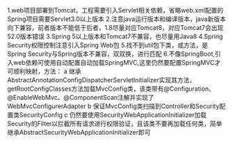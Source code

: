 1.web项目部署到Tomcat，工程需要引入Servlet相关依赖，省略web.xml配置的Spring项目需要Servlet3.0以上版本
2.注意java运行版本和编译版本，java新版本向下兼容，前者版本不能低于后者，1.8尽量对应Tomcat8，对应Tomcat7会出现52.0版本错误
3.Spring 5以上版本和Tomcat7不兼容，也尽量用Java8
4.Spring Security权限控制注意引入Spring Web包
5.找不到util包下类，或方法，是Spring Security与Spring版本不兼容，双双换，进行匹配
6.不像SpringBoot,引入web依赖可使用自动配置自动加载SpringMVC,这里仍然要配置SpringMVC才可顺利映射，方法：
a 继承AbstractAnnotationConfigDispatcherServletInitializer实现其方法，getRootConfigClasses方法加载MvcConfig类，该类带有@Configuration、@EnableWebMvc、@ComponentScan注解并实现了WebMvcConfigurerAdapter
b 保证MvcConfig类扫描到Controller和Security配置类SecurityConfig
c 仍然要使用SecurityWebApplicationInitializer加载Security的Filter以拦截所有请求进行权限验证，且该类不要再加载任何类，简单继承AbstractSecurityWebApplicationInitializer即可
